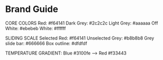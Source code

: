 # Brand Guide



CORE COLORS
Red: #f64141
Dark Grey: #2c2c2c
Light Grey: #aaaaaa
Off White: #ebebeb
White: #ffffff

SLIDING SCALE
Selected Red: #f64141
Unselected Grey: #b8b8b8
Grey slide bar: #666666
Box outline: #dfdfdf

TEMPERATURE GRADIENT: 
Blue #3100fe --> Red #f33443
